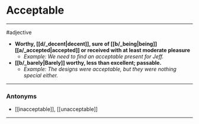 # Acceptable
---
#adjective
- **Worthy, [[d/_decent|decent]], sure of [[b/_being|being]] [[a/_accepted|accepted]] or received with at least moderate pleasure**
	- _Example: We need to find an acceptable present for Jeff._
- **[[b/_barely|Barely]] worthy, less than excellent; passable.**
	- _Example: The designs were acceptable, but they were nothing special either._
---
### Antonyms
- [[inacceptable]], [[unacceptable]]
---
